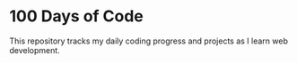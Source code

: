 # 100 Days of Code

This repository tracks my daily coding progress and projects as I learn web development.

